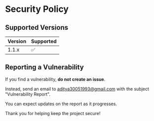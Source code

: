 # Security Policy

## Supported Versions

| Version | Supported          |
| ------- | ------------------ |
| 1.1.x   | :white_check_mark: |

## Reporting a Vulnerability

If you find a vulnerability, **do not create an issue**.

Instead, send an email to [aditya30051993@gmail.com](mailto:aditya30051993@gmail.com) with the subject "Vulnerability Report".

You can expect updates on the report as it progresses.

Thank you for helping keep the project secure!
